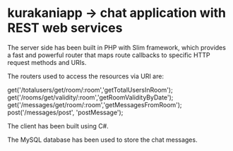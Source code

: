 # kurakaniapp -> chat application with REST web services

The server side has been built in PHP with Slim framework, which provides a fast and powerful router that maps route callbacks to specific HTTP request methods and URIs.

The routers used to access the resources via URI are:

get('/totalusers/get/room/:room','getTotalUsersInRoom');
get('/rooms/get/validity/:room','getRoomValidityByDate');
get('/messages/get/room/:room','getMessagesFromRoom');
post('/messages/post', 'postMessage');

The client has been built using C#. 

The MySQL database has been used to store the chat messages.
